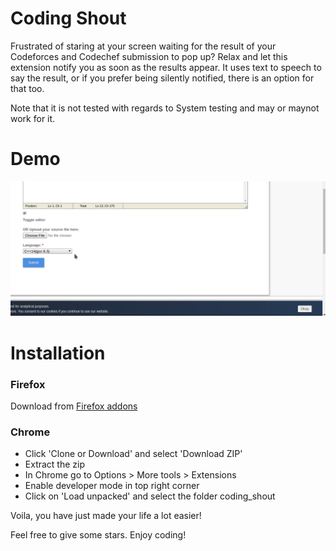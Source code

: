 # Coding Shout
Frustrated of staring at your screen waiting for the result of your Codeforces and Codechef submission to pop up? Relax and let this extension notify you as soon as the results appear. It uses text to speech to say the result, or if you prefer being silently notified, there is an option for that too.

Note that it is not tested with regards to System testing and may or maynot work for it.

# Demo
![Demo](demo.gif)

# Installation

### Firefox
Download from [Firefox addons](https://addons.mozilla.org/en-US/firefox/addon/codechef-shout/)

### Chrome

* Click 'Clone or Download' and select 'Download ZIP'
* Extract the zip
* In Chrome go to Options > More tools > Extensions
* Enable developer mode in top right corner
* Click on 'Load unpacked' and select the folder coding_shout

Voila, you have just made your life a lot easier!


Feel free to give some stars. Enjoy coding!
